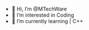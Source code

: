 - 👋 Hi, I’m @MTechWare
- 👀 I’m interested in Coding
- 🌱 I’m currently learning | C++
 
<!---
VMMax/VMMax is a ✨ special ✨ repository because its `README.md` (this file) appears on your GitHub profile.
You can click the Preview link to take a look at your changes.
--->
